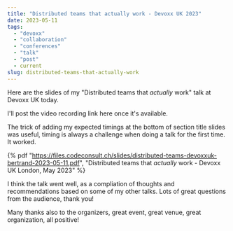 ```yaml
---
title: "Distributed teams that actually work - Devoxx UK 2023"
date: 2023-05-11
tags: 
  - "devoxx"
  - "collaboration"
  - "conferences"
  - "talk"
  - "post"
  - current
slug: distributed-teams-that-actually-work
---
```


Here are the slides of my "Distributed teams that _actually_ work" talk at Devoxx UK today.

I'll post the video recording link here once it's available.

The trick of adding my expected timings at the bottom of section title slides was useful,
timing is always a challenge when doing a talk for the first time. It worked.

<!-- excerpt -->

{% pdf
"https://files.codeconsult.ch/slides/distributed-teams-devoxxuk-bertrand-2023-05-11.pdf",
"Distributed teams that _actually_ work - Devoxx UK London, May 2023"
%}

I think the talk went well, as a compliation of thoughts and recommendations based on 
some of my other talks. Lots of great questions from the audience, thank you!

Many thanks also to the organizers, great event, great venue, great organization, all positive!